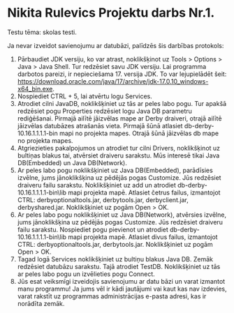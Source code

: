 # Nikita Rulevics Projektu darbs Nr.1.
Testu tēma: skolas testi.

Ja nevar izveidot savienojumu ar datubāzi, palīdzēs šis darbības protokols:
1.	Pārbaudiet JDK versiju, ko var atrast, noklikšķinot uz Tools > Options > Java > Java Shell. Tur redzēsiet savu JDK versiju. Lai programma darbotos pareizi, ir nepieciešama 17. versija JDK. To var lejupielādēt šeit: https://download.oracle.com/java/17/archive/jdk-17.0.10_windows-x64_bin.exe.
2.	Nospiediet CTRL + 5, lai atvērtu logu Services.
3.	Atrodiet cilni JavaDB, noklikšķiniet uz tās ar peles labo pogu. Tur apakšā redzēsiet pogu Properties redzēsiet logu Java DB parametru rediģēšanai. Pirmajā ailītē jāizvēlas mape ar Derby draiveri, otrajā ailītē jāizvēlas datubāzes atrašanās vieta. Pirmajā šūnā atlasiet db-derby-10.16.1.1.1.1-bin mapi no projekta mapes. Otrajā šūnā jāizvēlas db mape no projekta mapes.
4.	Atgriezieties pakalpojumos un atrodiet tur cilni Drivers, noklikšķinot uz bultiņas blakus tai, atvērsiet draiveru sarakstu. Mūs interesē tikai Java DB(Embedded) un Java DB(Network).
5.	Ar peles labo pogu noklikšķiniet uz Java DB(Embedded), parādīsies izvēlne, jums jānoklikšķina uz pēdējās pogas Customize. Jūs redzēsiet draiveru failu sarakstu. Noklikšķiniet uz add un atrodiet db-derby-10.16.1.1.1.1-bin\lib mapi projekta mapē. Atlasiet četrus failus, izmantojot CTRL: derbyoptionaltools.jar, derbytools.jar, derbyclient.jar, derbyshared.jar. Noklikšķiniet uz pogām Open > OK.
6.	Ar peles labo pogu noklikšķiniet uz Java DB(Network), atvērsies izvēlne, jums jānoklikšķina uz pēdējās pogas Customize. Jūs redzēsiet draiveru failu sarakstu. Nospiediet pogu pievienot un atrodiet db-derby-10.16.1.1.1.1-bin\lib mapi projekta mapē. Atlasiet divus failus, izmantojot CTRL: derbyoptionaltools.jar, derbytools.jar. Noklikšķiniet uz pogām Open > OK.
7. 	Tagad logā Services noklikšķiniet uz bultiņu blakus Java DB. Zemāk redzēsiet datubāzu sarakstu. Tajā atrodiet TestDB. Noklikšķiniet uz tās ar peles labo pogu un izvēlieties pogu Connect.
8. 	Jūs esat veiksmīgi izveidojis savienojumu ar datu bāzi un varat izmantot manu programmu! Ja jums vēl ir kādi jautājumi vai kaut kas nav izdevies, varat rakstīt uz programmas administrācijas e-pasta adresi, kas ir norādīta zemāk.
